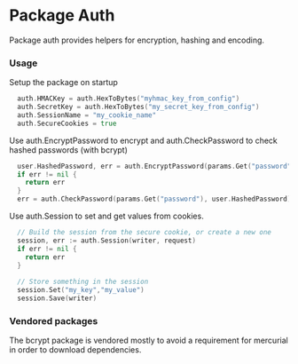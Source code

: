 # Package Auth
Package auth provides helpers for encryption, hashing and encoding.

### Usage

Setup the package on startup

```Go 
  auth.HMACKey = auth.HexToBytes("myhmac_key_from_config")
  auth.SecretKey = auth.HexToBytes("my_secret_key_from_config")
  auth.SessionName = "my_cookie_name"
  auth.SecureCookies = true
```

Use auth.EncryptPassword to encrypt and auth.CheckPassword to check hashed passwords (with bcrypt)

```Go 
  user.HashedPassword, err = auth.EncryptPassword(params.Get("password")
  if err != nil {
    return err
  }
  err = auth.CheckPassword(params.Get("password"), user.HashedPassword)
```

Use auth.Session to set and get values from cookies. 

```Go 
  // Build the session from the secure cookie, or create a new one
  session, err := auth.Session(writer, request)
  if err != nil {
    return err
  }
  
  // Store something in the session
  session.Set("my_key","my_value")
  session.Save(writer)
```



### Vendored packages

The bcrypt package is vendored mostly to avoid a requirement for mercurial in order to download dependencies.